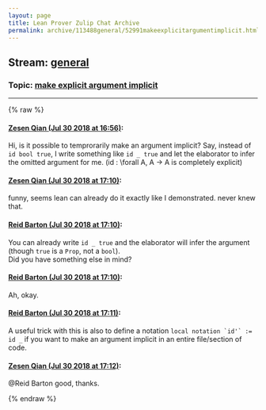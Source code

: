 ```yaml
---
layout: page
title: Lean Prover Zulip Chat Archive 
permalink: archive/113488general/52991makeexplicitargumentimplicit.html
---
```


## Stream: [general](index.html)
### Topic: [make explicit argument implicit](52991makeexplicitargumentimplicit.html)

---


{% raw %}
#### [ Zesen Qian (Jul 30 2018 at 16:56)](https://leanprover.zulipchat.com/#narrow/stream/113488-general/topic/make%20explicit%20argument%20implicit/near/130584404):
<p>Hi, is it possible to temprorarily make an argument implicit? Say, instead of <code>id bool true</code>, I write something like <code>id _ true</code> and let the elaborator to infer the omitted argument for me. (id : \forall A, A -&gt; A is completely explicit)</p>

#### [ Zesen Qian (Jul 30 2018 at 17:10)](https://leanprover.zulipchat.com/#narrow/stream/113488-general/topic/make%20explicit%20argument%20implicit/near/130585249):
<p>funny, seems lean can already do it exactly like I demonstrated. never knew that.</p>

#### [ Reid Barton (Jul 30 2018 at 17:10)](https://leanprover.zulipchat.com/#narrow/stream/113488-general/topic/make%20explicit%20argument%20implicit/near/130585255):
<p>You can already write <code>id _ true</code> and the elaborator will infer the argument (though <code>true</code> is a <code>Prop</code>, not a <code>bool</code>).<br>
Did you have something else in mind?</p>

#### [ Reid Barton (Jul 30 2018 at 17:10)](https://leanprover.zulipchat.com/#narrow/stream/113488-general/topic/make%20explicit%20argument%20implicit/near/130585263):
<p>Ah, okay.</p>

#### [ Reid Barton (Jul 30 2018 at 17:11)](https://leanprover.zulipchat.com/#narrow/stream/113488-general/topic/make%20explicit%20argument%20implicit/near/130585319):
<p>A useful trick with this is also to define a notation <code>local notation `id'` := id _</code> if you want to make an argument implicit in an entire file/section of code.</p>

#### [ Zesen Qian (Jul 30 2018 at 17:12)](https://leanprover.zulipchat.com/#narrow/stream/113488-general/topic/make%20explicit%20argument%20implicit/near/130585371):
<p><span class="user-mention" data-user-id="110032">@Reid Barton</span> good, thanks.</p>


{% endraw %}
